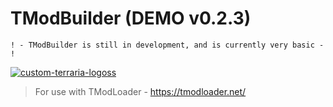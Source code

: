 # TModBuilder (DEMO v0.2.3)
`! - TModBuilder is still in development, and is currently very basic - !`

<a href="https://imgbb.com/"><img src="https://i.ibb.co/9G92Y0M/custom-terraria-logoss.png" alt="custom-terraria-logoss" border="0"></a>
> For use with TModLoader - https://tmodloader.net/
